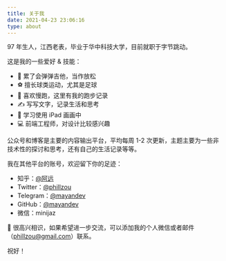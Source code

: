 ```yaml
---
title: 关于我
date: 2021-04-23 23:06:16
type: about
---
```


97 年生人，江西老表，毕业于华中科技大学，目前就职于字节跳动。

这是我的一些爱好 & 技能：

* 🎸 累了会弹弹吉他，当作放松
* ⚽️ 擅长球类运动，尤其是足球
* 🏃 喜欢慢跑，这里有我的跑步记录
* ✍️ 写写文字，记录生活和思考
* 🎨 学习使用 iPad 画画中
* 💻 前端工程师，对设计比较感兴趣

公众号和博客是主要的内容输出平台，平均每周 1-2 次更新，主题主要为一些非技术性的探讨和思考，还有自己的生活记录等等。


我在其他平台的账号，欢迎留下你的足迹：

* 知乎：[@阿远](https://www.zhihu.com/people/zoumingyuan)
* Twitter：[@phillzou](https://twitter.com/phillzou)
* Telegram：[@mayandev](https://t.me/mayandev)
* GitHub：[@mayandev](https://github.com/mayandev)
* 微信：minijaz

👋 很高兴相识，如果希望进一步交流，可以添加我的个人微信或者邮件（phillzou@gmail.com）联系。

祝好！